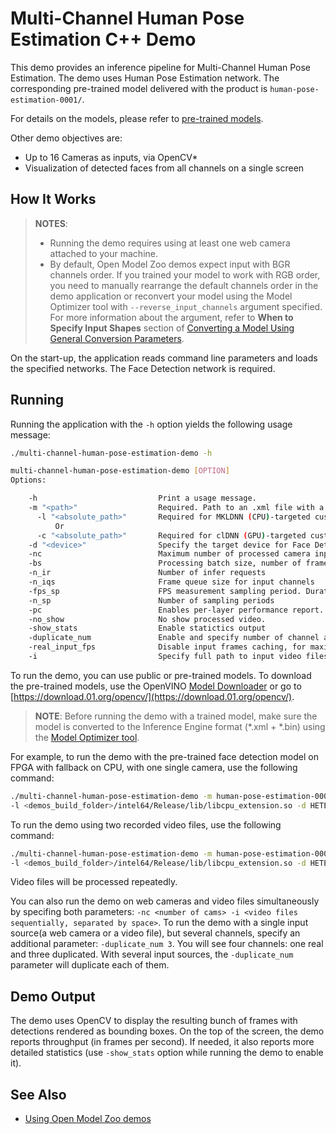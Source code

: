 # Multi-Channel Human Pose Estimation C++ Demo

This demo provides an inference pipeline for Multi-Channel Human Pose Estimation. The demo uses Human Pose Estimation network. The corresponding pre-trained model delivered with the product is `human-pose-estimation-0001/`.

For details on the models, please refer to [pre-trained models](https://github.com/opencv/open_model_zoo/tree/2019/intel_models/index.md).

Other demo objectives are:

* Up to 16 Cameras as inputs, via OpenCV*
* Visualization of detected faces from all channels on a single screen


## How It Works

> **NOTES**:
> * Running the demo requires using at least one web camera attached to your machine.
> * By default, Open Model Zoo demos expect input with BGR channels order. If you trained your model to work with RGB order, you need to manually rearrange the default channels order in the demo application or reconvert your model using the Model Optimizer tool with `--reverse_input_channels` argument specified. For more information about the argument, refer to **When to Specify Input Shapes** section of [Converting a Model Using General Conversion Parameters](https://docs.openvinotoolkit.org/2019_R1/_docs_MO_DG_prepare_model_convert_model_Converting_Model_General.html).

On the start-up, the application reads command line parameters and loads the specified networks. The Face Detection network is required.


## Running

Running the application with the `-h` option yields the following usage message:
```sh
./multi-channel-human-pose-estimation-demo -h

multi-channel-human-pose-estimation-demo [OPTION]
Options:

    -h                           Print a usage message.
    -m "<path>"                  Required. Path to an .xml file with a trained face detection model.
      -l "<absolute_path>"       Required for MKLDNN (CPU)-targeted custom layers. Absolute path to a shared library with the kernels impl.
          Or
      -c "<absolute_path>"       Required for clDNN (GPU)-targeted custom kernels. Absolute path to the xml file with the kernels desc.
    -d "<device>"                Specify the target device for Face Detection (CPU, GPU, FPGA, HDDL or MYRIAD). The demo will look for a suitable plugin for a specified device.
    -nc                          Maximum number of processed camera inputs (web cams)
    -bs                          Processing batch size, number of frames processed per infer request
    -n_ir                        Number of infer requests
    -n_iqs                       Frame queue size for input channels
    -fps_sp                      FPS measurement sampling period. Duration between timepoints, msec
    -n_sp                        Number of sampling periods
    -pc                          Enables per-layer performance report.
    -no_show                     No show processed video.
    -show_stats                  Enable statictics output
    -duplicate_num               Enable and specify number of channel additionally copied from real sources
    -real_input_fps              Disable input frames caching, for maximum throughput pipeline
    -i                           Specify full path to input video files

```

To run the demo, you can use public or pre-trained models. To download the pre-trained models, use the OpenVINO [Model Downloader](https://github.com/opencv/open_model_zoo/tree/2018/model_downloader) or go to [https://download.01.org/opencv/](https://download.01.org/opencv/).

> **NOTE**: Before running the demo with a trained model, make sure the model is converted to the Inference Engine format (\*.xml + \*.bin) using the [Model Optimizer tool](https://docs.openvinotoolkit.org/2019_R1/_docs_MO_DG_Deep_Learning_Model_Optimizer_DevGuide.html).

For example, to run the demo with the pre-trained face detection model on FPGA with fallback on CPU, with one single camera, use the following command:
```sh
./multi-channel-human-pose-estimation-demo -m human-pose-estimation-0001.xml
-l <demos_build_folder>/intel64/Release/lib/libcpu_extension.so -d HETERO:FPGA,CPU -nc 1
```

To run the demo using two recorded video files, use the following command:
```sh
./multi-channel-human-pose-estimation-demo -m human-pose-estimation-0001.xml
-l <demos_build_folder>/intel64/Release/lib/libcpu_extension.so -d HETERO:FPGA,CPU -i /path/to/file1 /path/to/file2
```
Video files will be processed repeatedly.

You can also run the demo on web cameras and video files simultaneously by specifing both parameters: `-nc <number of cams> -i <video files sequentially, separated by space>`.
To run the demo with a single input source(a web camera or a video file), but several channels, specify an additional parameter: `-duplicate_num 3`. You will see four channels: one real and three duplicated. With several input sources, the `-duplicate_num` parameter will duplicate each of them.


## Demo Output

The demo uses OpenCV to display the resulting bunch of frames with detections rendered as bounding boxes.
On the top of the screen, the demo reports throughput (in frames per second). If needed, it also reports more detailed statistics (use `-show_stats` option while running the demo to enable it).

## See Also
* [Using Open Model Zoo demos](https://github.com/opencv/open_model_zoo/tree/2019/demos/README.md)
